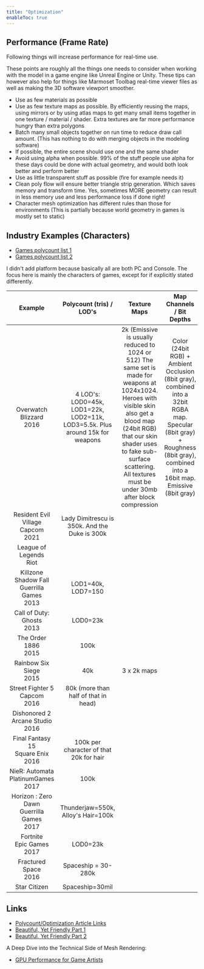 ```yaml
---
title: "Optimization"
enableToc: true
---
```


## Performance (Frame Rate)
Following things will increase performance for real-time use.

These points are roughly all the things one needs to consider when working with the model in a game engine like Unreal Engine or Unity. These tips can however also help for things like Marmoset Toolbag real-time viewer files as well as making the 3D software viewport smoother.

- Use as few materials as possible
- Use as few texture maps as possible. By efficiently reusing the maps, using mirrors or by using atlas maps to get many small items together in one texture / material / shader. Extra textures are far more performance hungry than extra polygons
- Batch many small objects together on run time to reduce draw call amount. (This has nothing to do with merging objects in the modeling software)
- If possible, the entire scene should use one and the same shader
- Avoid using alpha when possible. 99% of the stuff people use alpha for these days could be done with actual geometry, and would both look better and perform better
- Use as little transparent stuff as possible (fire for example needs it) 
- Clean poly flow will ensure better triangle strip generation. Which saves memory and transform time. Yes, sometimes MORE geometry can result in less memory use and less performance loss if done right!
- Character mesh optimization has different rules than those for environments (This is partially because world geometry in games is mostly set to static)

## Industry Examples (Characters)

- [Games polycount list 1](https://polycount.com/discussion/126662/triangle-counts-for-assets-from-various-videogames)
- [Games polycount list 2](https://polycount.com/discussion/141061/polycounts-in-next-gen-games-thread)


I didn't add platform because basically all are both PC and Console. The focus here is mainly the characters of games, except for if explicitly stated differently.

|                     Example                     |                           Polycount (tris) / LOD's                           |                                                                                                                                Texture Maps                                                                                                                                 |                                                                                Map Channels / Bit Depths                                                                                |                                                                          Links                                                                          |
| :---------------------------------------------: | :--------------------------------------------------------------------------: | :-------------------------------------------------------------------------------------------------------------------------------------------------------------------------------------------------------------------------------------------------------------------------: | :-------------------------------------------------------------------------------------------------------------------------------------------------------------------------------------: | :-----------------------------------------------------------------------------------------------------------------------------------------------------: |
|          Overwatch<br>Blizzard<br>2016          | 4 LOD's: LOD0=45k, LOD1=22k, LOD2=11k, LOD3=5.5k. Plus around 15k for weapons | 2k (Emissive is usually reduced to 1024 or 512) The same set is made for weapons at 1024x1024. Heroes with visible skin also get a blood map (24bit RGB) that our skin shader uses to fake sub-surface scattering. All textures must be under 30mb after block compression | Color (24bit RGB) + Ambient Occlusion (8bit gray), combined into a 32bit RGBA map. Specular (8bit gray) + Roughness (8bit gray), combined into a 16bit map. Emissive (8bit gray) |                                 [Source](https://polycount.com/discussion/170394/technical-study-overwatch-image-heavy)                                 |
|     Resident Evil Village<br>Capcom<br>2021     |                Lady Dimitrescu is 350k. And the Duke is 300k                 |                                                                                                                                                                                                                                                                             |                                                                                                                                                                                         |                                                                                                                                                         |
|            League of Legends<br>Riot            |                                                                              |                                                                                                                                                                                                                                                                             |                                                                                                                                                                                         |                                                                                                                                                         |
| Killzone Shadow Fall<br>Guerrilla Games<br>2013 |                              LOD1=40k, LOD7=150                              |                                                                                                                                                                                                                                                                             |                                                                                                                                                                                         |                                                                                                                                                         |
|          Call of Duty: Ghosts<br>2013           |                                   LOD0=23k                                   |                                                                                                                                                                                                                                                                             |                                                                                                                                                                                         |                                                                                                                                                         |
|             The Order 1886<br>2015              |                                     100k                                     |                                                                                                                                                                                                                                                                             |                                                                                                                                                                                         |                                                                                                                                                         |
|            Rainbow Six Siege<br>2015            |                                     40k                                      |                                                                                                                                 3 x 2k maps                                                                                                                                 |                                                                                                                                                                                         |                                                                                                                                                         |
|       Street Fighter 5<br>Capcom<br>2016        |                     80k (more than half of that in head)                     |                                                                                                                                                                                                                                                                             |                                                                                                                                                                                         |                                                                                                                                                         |
|      Dishonored 2<br>Arcane Studio<br>2016      |                                                                              |                                                                                                                                                                                                                                                                             |                                                                                                                                                                                         |                                                 [ArtStation](https://www.artstation.com/artwork/QwAqr)                                                  |
|     Final Fantasy 15<br>Square Enix<br>2016     |                   100k per character of that 20k for hair                    |                                                                                                                                                                                                                                                                             |                                                                                                                                                                                         |                                         [Source](http://gematsu.com/2014/12/final-fantasy-xv-detailed-famitsu)                                          |
|     NieR: Automata<br>PlatinumGames<br>2017     |                                     100k                                     |                                                                                                                                                                                                                                                                             |                                                                                                                                                                                         |                                                                                                                                                         |
| Horizon : Zero Dawn<br>Guerrilla Games<br>2017  |                      Thunderjaw=550k, Alloy's Hair=100k                      |                                                                                                                                                                                                                                                                             |                                                                                                                                                                                         | [Source](https://www.technobuffalo.com/horizon-zero-dawn-eyes-on-preview-post-post-apocalyptic), [ArtStation](https://www.artstation.com/artwork/EDbk4) |
|         Fortnite<br>Epic Games<br>2017          |                                   LOD0=23k                                   |                                                                                                                                                                                                                                                                             |                                                                                                                                                                                         |                                                                                                                                                         |
|             Fractured Space<br>2016             |                             Spaceship = 30-280k                              |                                                                                                                                                                                                                                                                             |                                                                                                                                                                                         |                                                                                                                                                         |
|                  Star Citizen                   |                               Spaceship=30mil                                |                                                                                                                                                                                                                                                                             |                                                                                                                                                                                         |                                                                                                                                                         |

## Links

- [Polycount/Optimization Article Links](http://wiki.polycount.com/wiki/PolygonCount#Typical_Triangle_Counts)
- [Beautiful, Yet Friendly Part 1](http://www.ericchadwick.com/examples/provost/byf1.html)
- [Beautiful, Yet Friendly Part 2](http://www.ericchadwick.com/examples/provost/byf2.html)


A Deep Dive into the Technical Side of Mesh Rendering:

- [GPU Performance for Game Artists](http://www.fragmentbuffer.com/gpu-performance-for-game-artists/)